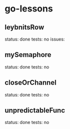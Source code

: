 # go-lessons

## leybnitsRow
status: done
tests: no
issues: 

## mySemaphore
status: done
tests: no

## closeOrChannel
status: done
tests: no

## unpredictableFunc
status: done
tests: no

